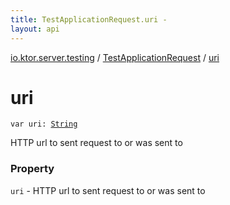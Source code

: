 ```yaml
---
title: TestApplicationRequest.uri - 
layout: api
---
```


<div class='api-docs-breadcrumbs'><a href="../index.html">io.ktor.server.testing</a> / <a href="index.html">TestApplicationRequest</a> / <a href="./uri.html">uri</a></div>

# uri

<div class="signature"><code><span class="keyword">var </span><span class="identifier">uri</span><span class="symbol">: </span><a href="https://kotlinlang.org/api/latest/jvm/stdlib/kotlin/-string/index.html"><span class="identifier">String</span></a></code></div>

HTTP url to sent request to or was sent to

### Property

<code>uri</code> - HTTP url to sent request to or was sent to